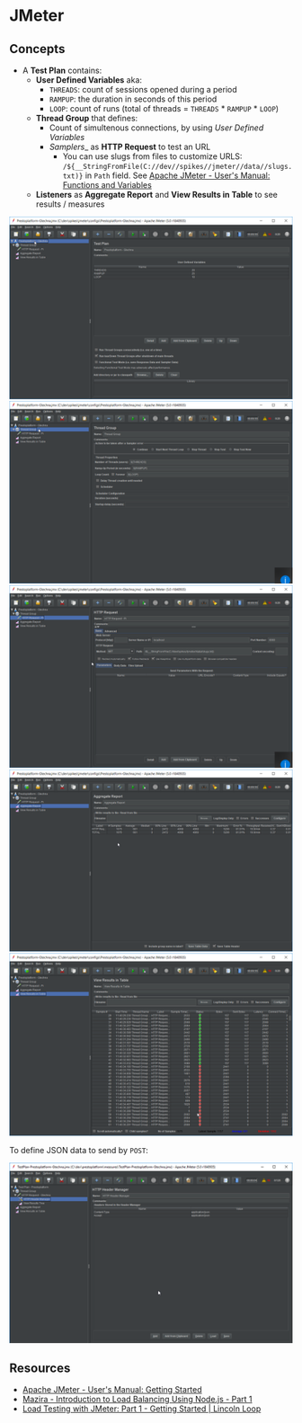# JMeter

## Concepts

- A __Test Plan__ contains:
   - __User Defined Variables__ aka:
      - `THREADS`: count of sessions opened during a period
      - `RAMPUP`: the duration in seconds of this period
      - `LOOP`: count of runs (total of threads = `THREADS` * `RAMPUP` * `LOOP`)
   - __Thread Group__ that defines:
      - Count of simultenous connections, by using _User Defined Variables_
      - _Samplers__ as __HTTP Request__ to test an URL
         - You can use slugs from files to customize URLS: `/${__StringFromFile(C://dev//spikes//jmeter//data//slugs.txt)}` in `Path` field. See [Apache JMeter - User's Manual: Functions and Variables](https://jmeter.apache.org/usermanual/functions.html#__StringFromFile)
   - __Listeners__ as __Aggregate Report__ and __View Results in Table__ to see results / measures

![Test Plan](images/jmeter-a-test-plan.png)
![Test Plan / Thread Group](images/jmeter-b-thread-group.png)
![Test Plan / Thread Group / Samplers / HTTP Request](images/jmeter-c-http-request.png)
![Test Plan / Listeners / Aggregate Report](images/jmeter-d-listeners-aggregate-report.png)
![Test Plan / Listeners / View Results in Table](images/jmeter-e-listeners-view-results-in-table.png)

To define JSON data to send by `POST`:

![Test Plan / Thread Group / HTTP Request / Config ELement / HTTP Header Manager](images/jmeter-f-http-header-manager.png)

## Resources

- [Apache JMeter - User's Manual: Getting Started](https://jmeter.apache.org/usermanual/get-started.html)
- [Mazira - Introduction to Load Balancing Using Node.js - Part 1](https://mazira.com/blog/introduction-load-balancing-nodejs)
- [Load Testing with JMeter: Part 1 - Getting Started | Lincoln Loop](https://lincolnloop.com/blog/2011/sep/21/load-testing-jmeter-part-1-getting-started/)
